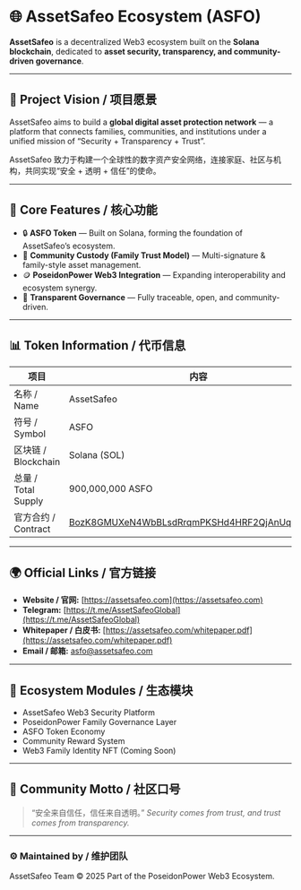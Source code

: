# 🌐 AssetSafeo Ecosystem (ASFO)

**AssetSafeo** is a decentralized Web3 ecosystem built on the **Solana blockchain**, dedicated to **asset security, transparency, and community-driven governance**.

---

## 🚀 Project Vision / 项目愿景
AssetSafeo aims to build a **global digital asset protection network** — a platform that connects families, communities, and institutions under a unified mission of “Security + Transparency + Trust”.

AssetSafeo 致力于构建一个全球性的数字资产安全网络，连接家庭、社区与机构，共同实现“安全 + 透明 + 信任”的使命。

---

## 💠 Core Features / 核心功能
- 🔒 **ASFO Token** — Built on Solana, forming the foundation of AssetSafeo’s ecosystem.
- 🧩 **Community Custody (Family Trust Model)** — Multi-signature & family-style asset management.
- 🪙 **PoseidonPower Web3 Integration** — Expanding interoperability and ecosystem synergy.
- 📜 **Transparent Governance** — Fully traceable, open, and community-driven.

---

## 📊 Token Information / 代币信息
| 项目 | 内容 |
|--------|----------|
| 名称 / Name | AssetSafeo |
| 符号 / Symbol | ASFO |
| 区块链 / Blockchain | Solana (SOL) |
| 总量 / Total Supply | 900,000,000 ASFO |
| 官方合约 / Contract | [BozK8GMUXeN4WbBLsdRrqmPKSHd4HRF2QjAnUq2RTmX7](https://solscan.io/token/BozK8GMUXeN4WbBLsdRrqmPKSHd4HRF2QjAnUq2RTmX7) |

---

## 🌍 Official Links / 官方链接
- **Website / 官网:** [https://assetsafeo.com](https://assetsafeo.com)
- **Telegram:** [https://t.me/AssetSafeoGlobal](https://t.me/AssetSafeoGlobal)
- **Whitepaper / 白皮书:** [https://assetsafeo.com/whitepaper.pdf](https://assetsafeo.com/whitepaper.pdf)
- **Email / 邮箱:** asfo@assetsafeo.com

---

## 🧱 Ecosystem Modules / 生态模块
- AssetSafeo Web3 Security Platform
- PoseidonPower Family Governance Layer
- ASFO Token Economy
- Community Reward System
- Web3 Family Identity NFT (Coming Soon)

---

## 💬 Community Motto / 社区口号
> “安全来自信任，信任来自透明。”
> *Security comes from trust, and trust comes from transparency.*

---

### ⚙️ Maintained by / 维护团队
AssetSafeo Team © 2025
Part of the PoseidonPower Web3 Ecosystem.
